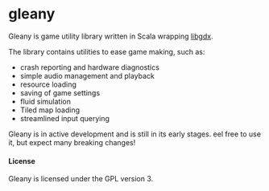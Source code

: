 gleany
======

Gleany is game utility library written in Scala wrapping 
[libgdx](https://github.com/libgdx/libgdx). 

The library contains utilities to ease game making, such as:

- crash reporting and hardware diagnostics
- simple audio management and playback
- resource loading
- saving of game settings
- fluid simulation
- Tiled map loading
- streamlined input querying

Gleany is in active development and is still in its early stages. 
eel free to use it, but expect many breaking changes!

#### License

Gleany is licensed under the GPL version 3. 


